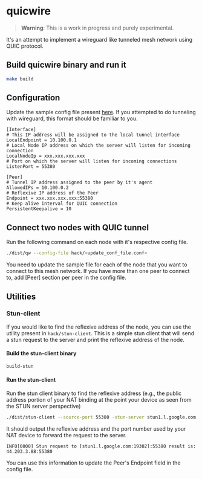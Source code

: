 # quicwire

> **Warning**: This is a work in progress and purely experimental.

It's an attempt to implement a wireguard like tunneled mesh network using QUIC protocol.

## Build quicwire binary and run it

```bash
make build
```

## Configuration

Update the sample config file present [here](./hack/sample.conf). If you attempted to do tunneling with wireguard, this format should be familiar to you.

```text
[Interface]
# This IP address will be assigned to the local tunnel interface
LocalEndpoint = 10.100.0.1
# Local Node IP address on which the server will listen for incoming connection
LocalNodeIp = xxx.xxx.xxx.xxx
# Port on which the server will listen for incoming connections
ListenPort = 55380

[Peer]
# Tunnel IP address assigned to the peer by it's agent
AllowedIPs = 10.100.0.2
# Reflexive IP address of the Peer
Endpoint = xxx.xxx.xxx.xxx:55380
# Keep alive interval for QUIC connection
PersistentKeepalive = 10

```

## Connect two nodes with QUIC tunnel

Run the following command on each node with it's respective config file.

```bash
./dist/qw --config-file hack/<update_conf_file.conf>
```

You need to update the sample file for each of the node that you want to connect to this mesh network. If you have more than one peer to connect to, add [Peer] section per peer in the config file.

## Utilities

### Stun-client

If you would like to find the reflexive address of the node, you can use the utility present in `hack/stun-client`. This is a simple stun client that will send a stun request to the server and print the reflexive address of the node.

#### Build the stun-client binary

```bash
build-stun
```

#### Run the stun-client 

Run the stun client binary to find the reflexive address (e.g., the public address portion of your NAT binding at the point your device as seen from the STUN server perspective)

```bash
./dist/stun-client --source-port 55380 -stun-server stun1.l.google.com:19302
```

It should output the reflexive address and the port number used by your NAT device to forward the request to the server.

```text
INFO[0000] Stun request to [stun1.l.google.com:19302]:55380 result is: 44.203.3.88:55380
```

You can use this information to update the Peer's Endpoint field in the config file.
